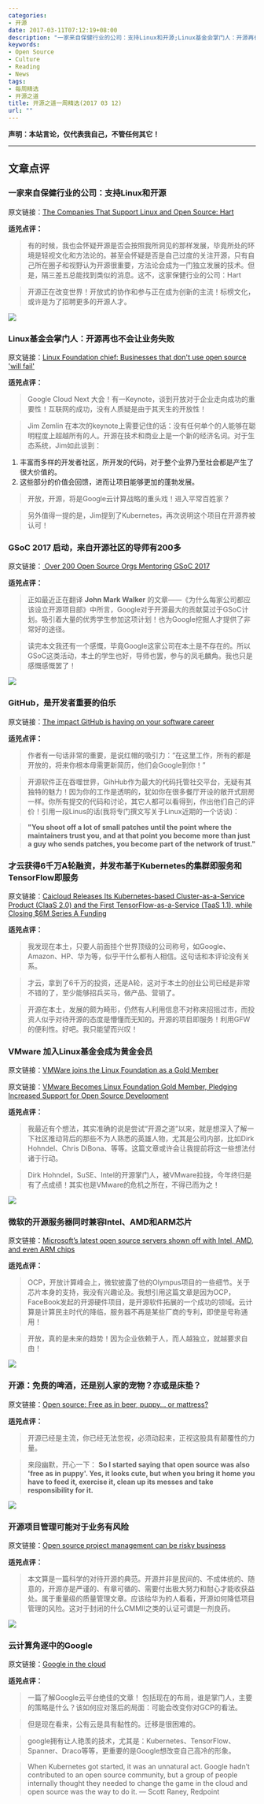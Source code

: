 ```yaml
---
categories:
- 开源
date: 2017-03-11T07:12:19+08:00
description: "一家来自保健行业的公司：支持Linux和开源;Linux基金会掌门人：开源再也不会让业务失败;GSoC 2017 启动，来自开源社区的导师有200多;GitHub，是开发者重要的伯乐;VMware 加入Linux基金会成为黄金会员;云计算角逐中的Google;开源：免费的啤酒，还是别人家的宠物？亦或是床垫？"
keywords:
- Open Source
- Culture
- Reading
- News
tags:
- 每周精选
- 开源之道
title: 开源之道一周精选(2017 03 12)
url: ""
---
```


**声明：本站言论，仅代表我自己，不管任何其它！**

---

## 文章点评

### 一家来自保健行业的公司：支持Linux和开源

原文链接：[The Companies That Support Linux and Open Source: Hart](https://www.linux.com/news/Linux-Foundation-member/2017/3/companies-support-linux-and-open-source-hart)

**适兕点评：**

> 有的时候，我也会怀疑开源是否会按照我所洞见的那样发展，毕竟所处的环境是轻视文化和方法论的。甚至会怀疑是否是自己过度的关注开源，只有自己所在圈子和视野认为开源很重要，方法论会成为一门独立发展的技术。但是，隔三差五总能找到类似的消息。这不，这家保健行业的公司：Hart

> 开源正在改变世界！开放式的协作和参与正在成为创新的主流！标榜文化，或许是为了招聘更多的开源人才。

![](https://tr4.cbsistatic.com/hub/i/r/2017/03/10/50237c0c-d82a-4985-aee1-1bb4dfaaae70/resize/770x/7c65bb99fa30b82a7bc3e9e769b66bb1/linusox.jpg)

### Linux基金会掌门人：开源再也不会让业务失败

原文链接：[Linux Foundation chief: Businesses that don't use open source 'will fail'](http://www.techrepublic.com/article/linux-foundation-chief-businesses-that-dont-use-open-source-will-fail/)

**适兕点评：**

> Google Cloud Next 大会！有一Keynote，谈到开放对于企业走向成功的重要性！互联网的成功，没有人质疑是由于其天生的开放性！

>  Jim Zemlin 在本次的keynote上需要记住的话：没有任何单个的人能够在聪明程度上超越所有的人。开源在技术和商业上是一个新的经济名词。对于生态系统，Jim如此谈到：

1. 丰富而多样的开发者社区，所开发的代码，对于整个业界乃至社会都是产生了很大价值的。
2. 这些部分的价值会回馈，进而让项目能够更加的蓬勃发展。

> 开放，开源，将是Google云计算战略的重头戏！进入平常百姓家？

> 另外值得一提的是，Jim提到了Kubernetes，再次说明这个项目在开源界被认可！

### GSoC 2017 启动，来自开源社区的导师有200多

原文链接：[
Over 200 Open Source Orgs Mentoring GSoC 2017](http://www.i-programmer.info/news/136-open-source/10574-over-200-open-source-orgs-mentoring-gsoc-2017focused-on-bringing-more-student-developers-into-open-source-software-development.html)

**适兕点评：**

> 正如最近正在翻译 **John Mark Walker** 的文章——《为什么每家公司都应该设立开源项目部》中所言，Google对于开源最大的贡献莫过于GSoC计划。吸引着大量的优秀学生参加这项计划！也为Google挖掘人才提供了非常好的途径。

> 读完本文我还有一个感慨，毕竟Google这家公司在本土是不存在的。所以GSoC这类活动，本土的学生也好，导师也罢，参与的凤毛麟角。我也只是感慨感慨罢了！

![](https://opensource.com/sites/default/files/styles/image-full-size/public/images/life/github-universe.jpg?itok=HCU81VX8)

### GitHub，是开发者重要的伯乐

原文链接：[The impact GitHub is having on your software career](https://opensource.com/article/17/3/impact-github-software-career)

**适兕点评：**

> 作者有一句话非常的重要，是说红帽的吸引力：“在这里工作，所有的都是开放的，将来你根本毋需更新简历，他们会Google到你！”

> 开源软件正在吞噬世界，GihHub作为最大的代码托管社交平台，无疑有其独特的魅力！因为你的工作是透明的，犹如你在很多餐厅开设的敞开式厨房一样。你所有提交的代码和讨论，其它人都可以看得到，作出他们自己的评价！引用一段Linus的话(我将专门撰文写关于Linux近期的一个访谈)：

> **"You shoot off a lot of small patches until the point where the maintainers trust you, and at that point you become more than just a guy who sends patches, you become part of the network of trust."**

### 才云获得6千万A轮融资，并发布基于Kubernetes的集群即服务和TensorFlow即服务

原文链接：[Caicloud Releases Its Kubernetes-based Cluster-as-a-Service Product (ClaaS 2.0) and the First TensorFlow-as-a-Service (TaaS 1.1), while Closing $6M Series A Funding](http://finance.yahoo.com/news/caicloud-releases-kubernetes-based-cluster-140000797.html)

**适兕点评：**

> 我发现在本土，只要人前面挂个世界顶级的公司称号，如Google、Amazon、HP、华为等，似乎干什么都有人相信。这句话和本评论没有关系。

> 才云，拿到了6千万的投资，还是A轮，这对于本土的创业公司已经是非常不错的了，至少能够招兵买马，做产品、营销了。

> 开源在本土，发展的颇为畸形，仍然有人利用信息不对称来招摇过市，而投资人似乎对待开源的态度是懵懂而无知的。开源的项目即服务！利用GFW的便利性。好吧。我只能望而兴叹！

### VMware 加入Linux基金会成为黄金会员

原文链接：[VMWare joins the Linux Foundation as a Gold Member](http://www.cio.com/article/3177721/linux/vmware-joins-the-linux-foundation-as-a-gold-member.html)

原文链接：[VMware Becomes Linux Foundation Gold Member, Pledging Increased Support for Open Source Development](http://www.prnewswire.com/news-releases/vmware-becomes-linux-foundation-gold-member-pledging-increased-support-for-open-source-development-300418454.html)


**适兕点评：**

> 我最近有个想法，其实准确的说是尝试“开源之道”以来，就是想深入了解一下社区推动背后的那些不为人熟悉的英雄人物，尤其是公司内部，比如Dirk Hohndel、Chris DiBona、等等。这篇文章或许会让我提前将这一些想法付诸于行动。

> Dirk Hohndel，SuSE、Intel的开源掌门人，被VMware拉拢，今年终归是有了点成绩！其实也是VMware的危机之所在，不得已而为之！

![](https://cdn.arstechnica.net/wp-content/uploads/2017/03/qualcomm-centriq-2400-project-olympus.png)

### 微软的开源服务器同时兼容Intel、AMD和ARM芯片

原文链接：[Microsoft’s latest open source servers shown off with Intel, AMD, and even ARM chips](https://arstechnica.com/information-technology/2017/03/microsoft-latest-open-source-servers-shown-off-with-intel-amd-and-even-arm-chips/)

**适兕点评：**

> OCP，开放计算峰会上，微软披露了他的Olympus项目的一些细节。关于芯片本身的支持，我没有兴趣论及。我想引用这篇文章是因为OCP，FaceBook发起的开源硬件项目，是开源软件拓展的一个成功的领域。云计算是计算民主时代的降临，服务器不再是某些厂商的专利，即使是号称通用！

> 开放，真的是未来的趋势！因为企业依赖于人，而人越独立，就越要求自由！

![](http://zdnet3.cbsistatic.com/hub/i/r/2017/03/09/04814e00-3758-471c-9c2c-a8b45bc49cfb/resize/770xauto/2298e59639e2316ebb8e9a2515872338/istock-526370245.jpg)

### 开源：免费的啤酒，还是别人家的宠物？亦或是床垫？

原文链接：[Open source: Free as in beer, puppy... or mattress?](http://www.zdnet.com/article/open-source-free-as-in-beer-puppy-or-mattress/)

**适兕点评：**

> 开源已经是主流，你已经无法忽视，必须动起来，正视这股具有颠覆性的力量。

> 来段幽默，开心一下： **So I started saying that open source was also 'free as in puppy'. Yes, it looks cute, but when you bring it home you have to feed it, exercise it, clean up its messes and take responsibility for it.**

![](https://opensource.com/sites/default/files/styles/image-full-size/public/images/business/BUSINESS_meeting.png?itok=IeEuBax9)

### 开源项目管理可能对于业务有风险

原文链接：[Open source project management can be risky business](https://opensource.com/article/17/3/risks-open-source-project-management)

**适兕点评：**

> 本文算是一篇科学的对待开源的典范。开源并非是民间的、不成体统的、随意的，开源亦是严谨的、有章可循的、需要付出极大努力和耐心才能收获益处。属于重量级的质量管理文章。应该给华为的人看看，开源如何降低项目管理的风险。这对于封闭的什么CMMII之类的认证可谓是一剂良药。

![](https://tctechcrunch2011.files.wordpress.com/2017/03/google-cloud-open.jpg?w=2336)

### 云计算角逐中的Google

原文链接：[Google in the cloud](https://techcrunch.com/2017/03/09/google-in-the-cloud/)

**适兕点评：**

> 一篇了解Google云平台绝佳的文章！ 包括现在的布局，谁是掌门人，主要的策略是什么？该如何应对落后的局面：可能会改变你对GCP的看法。

> 但是现在看来，公有云是具有黏性的。迁移是很困难的。

> google拥有让人艳羡的技术，尤其是：Kubernetes、TensorFlow、Spanner、Draco等等，更重要的是Google想改变自己高冷的形象。

> When Kubernetes got started, it was an unnatural act. Google hadn’t contributed to an open source community, but a group of people internally thought they needed to change the game in the cloud and open source was the way to do it.
— Scott Raney, Redpoint
